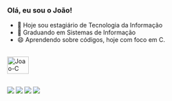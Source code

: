 ### Olá, eu sou o João!

- 🔭 Hoje sou estagiário de Tecnologia da Informação
- 🌱 Graduando em Sistemas de Informação
- 😄 Aprendendo sobre códigos, hoje com foco em C.

<div style="display: inline_block"><br>
 <img align="center" alt="Joao-C" height="40" width="50" src="https://cdn.jsdelivr.net/gh/devicons/devicon/icons/c/c-original.svg" />
</div>

   ##
   
<div> 
 <a href="https://discordapp.com/users/437328622743715840" target="_blank"><img src="https://img.shields.io/badge/Discord-7289DA?style=for-the-badge&logo=discord&logoColor=white" target="_blank"></a>
 <a href = "mailto:joaopcostaoliveira@outlook.com"><img src="https://img.shields.io/badge/-Gmail-%23333?style=for-the-badge&logo=gmail&logoColor=white" target="_blank"></a>
 <a href="https://www.linkedin.com/in/jo%C3%A3o-pedro-costa-oliveira-100767203" target="_blank"><img src="https://img.shields.io/badge/-LinkedIn-%230077B5?style=for-the-badge&logo=linkedin&logoColor=white" target="_blank"></a>
 <a href="https://instagram.com/hijoaopcosta" target="_blank"><img src="https://img.shields.io/badge/-Instagram-%23E4405F?style=for-the-badge&logo=instagram&logoColor=white" target="_blank"></a>
</div>
